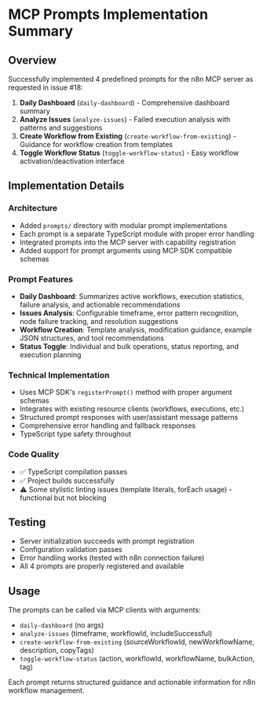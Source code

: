 # MCP Prompts Implementation Summary

## Overview
Successfully implemented 4 predefined prompts for the n8n MCP server as requested in issue #18:

1. **Daily Dashboard** (`daily-dashboard`) - Comprehensive dashboard summary
2. **Analyze Issues** (`analyze-issues`) - Failed execution analysis with patterns and suggestions
3. **Create Workflow from Existing** (`create-workflow-from-existing`) - Guidance for workflow creation from templates
4. **Toggle Workflow Status** (`toggle-workflow-status`) - Easy workflow activation/deactivation interface

## Implementation Details

### Architecture
- Added `prompts/` directory with modular prompt implementations
- Each prompt is a separate TypeScript module with proper error handling
- Integrated prompts into the MCP server with capability registration
- Added support for prompt arguments using MCP SDK compatible schemas

### Prompt Features
- **Daily Dashboard**: Summarizes active workflows, execution statistics, failure analysis, and actionable recommendations
- **Issues Analysis**: Configurable timeframe, error pattern recognition, node failure tracking, and resolution suggestions
- **Workflow Creation**: Template analysis, modification guidance, example JSON structures, and tool recommendations
- **Status Toggle**: Individual and bulk operations, status reporting, and execution planning

### Technical Implementation
- Uses MCP SDK's `registerPrompt()` method with proper argument schemas
- Integrates with existing resource clients (workflows, executions, etc.)
- Structured prompt responses with user/assistant message patterns
- Comprehensive error handling and fallback responses
- TypeScript type safety throughout

### Code Quality
- ✅ TypeScript compilation passes
- ✅ Project builds successfully 
- ⚠️ Some stylistic linting issues (template literals, forEach usage) - functional but not blocking

## Testing
- Server initialization succeeds with prompt registration
- Configuration validation passes
- Error handling works (tested with n8n connection failure)
- All 4 prompts are properly registered and available

## Usage
The prompts can be called via MCP clients with arguments:
- `daily-dashboard` (no args)
- `analyze-issues` (timeframe, workflowId, includeSuccessful)
- `create-workflow-from-existing` (sourceWorkflowId, newWorkflowName, description, copyTags)
- `toggle-workflow-status` (action, workflowId, workflowName, bulkAction, tag)

Each prompt returns structured guidance and actionable information for n8n workflow management.